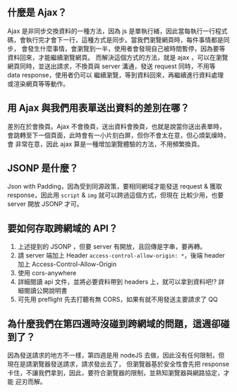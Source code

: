 ## 什麼是 Ajax？
Ajax 是非同步交換資料的一種方法，因為 js 是單執行緒，因此當每執行一行程式碼，會執行完才會下一行，這種方式是同步。當我們瀏覽網頁時，每件事情都是同步，
會發生什麼事情，會瀏覽到一半，使用者會發現自己被時間暫停，因為要等資料回來，才能繼續瀏覽網頁。
而解決這個方式的方法，就是 ajax ，可以在瀏覽網頁同時，並送出請求，不換頁與 server 溝通，發送 request 同時，不用等 data response，使用者仍可以
繼續瀏覽，等到資料回來，再繼續進行資料處理或渲染網頁等等動作。

## 用 Ajax 與我們用表單送出資料的差別在哪？
差別在於會換頁。Ajax 不會換頁，送出資料會換頁，也就是說當你送出表單時，會跳轉至下一個頁面，此時會有一小片刻白屏，但你不會太在意，但心煩氣燥時，會
非常在意，因此 ajax 算是一種增加瀏覽體驗的方法，不用頻繁換頁。

## JSONP 是什麼？
Json with Padding，因為受到同源政策，要相同網域才能發送 request & 獲取response，因此用 `script` & `img` 就可以跨過這個方式，但現在
比較少用，也要 server 開放 JSONP 才可。 

## 要如何存取跨網域的 API？
1. 上述提到的 JSONP ，但要 server 有開放，且回傳是字串，要再轉。
2. 請 server 端加上 Header `access-control-allow-origin: *`，後端 header 加上 Access-Control-Allow-Origin
3. 使用 cors-anywhere
4. 詳細閱讀 api 文件，並將必要資料帶到 headers 上，就可以拿到資料吧!? 詳細閱讀公開說明書
5. 可先用 preflight 先去打聽有無 CORS，如果有就不用發送主要請求了 QQ

## 為什麼我們在第四週時沒碰到跨網域的問題，這週卻碰到了？
因為發送請求的地方不一樣，第四週是用 nodeJS 去做，因此沒有任何限制，但現在是請瀏覽器發送請求，請求發出去了，
但瀏覽器基於安全性會先把 response 卡住，不讓我們拿到，因此，要符合瀏覽器的限制，並熟知瀏覽器與網路協定，才能
迎刃而解。
